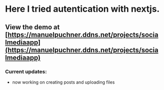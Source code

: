 # Here I tried autentication with nextjs.
## View the demo at [https://manuelpuchner.ddns.net/projects/socialmediaapp](https://manuelpuchner.ddns.net/projects/socialmediaapp)

### Current updates:
  - now working on creating posts and uploading files
